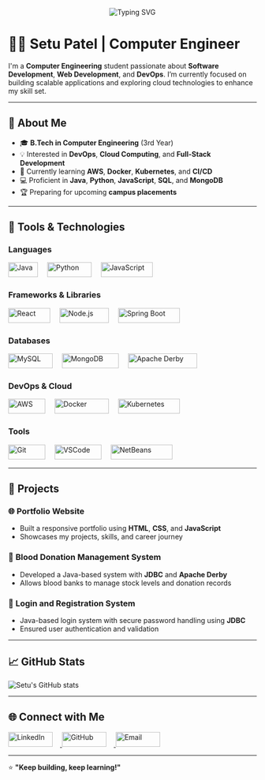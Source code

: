 <p align="center">
  <img src="https://readme-typing-svg.demolab.com?font=Fira+Code&size=24&duration=2000&pause=10&color=5F9EA0&center=true&vCenter=true&multiline=true&width=500&height=50&lines=Welcome+to+my+Github+Profile!!&repeat=false" alt="Typing SVG" />
</p>


# 👨‍💻 Setu Patel | Computer Engineer  

I'm a **Computer Engineering** student passionate about **Software Development**, **Web Development**, and **DevOps**. I’m currently focused on building scalable applications and exploring cloud technologies to enhance my skill set.  

---

## 🚀 About Me  

- 🎓 **B.Tech in Computer Engineering** (3rd Year)  
- 💡 Interested in **DevOps**, **Cloud Computing**, and **Full-Stack Development**  
- 🌱 Currently learning **AWS**, **Docker**, **Kubernetes**, and **CI/CD**  
- 💻 Proficient in **Java**, **Python**, **JavaScript**, **SQL**, and **MongoDB**  
- 🏆 Preparing for upcoming **campus placements**  

---

## 🔧 Tools & Technologies  

### **Languages**  
<p align="left">
  <img src="https://img.shields.io/badge/Java-007396?style=flat&logo=java&logoColor=white" alt="Java" width="60" height="30" style="margin-right: 15px;" />
  <img src="https://img.shields.io/badge/Python-3776AB?style=flat&logo=python&logoColor=white" alt="Python" width="90" height="30" style="margin-right: 15px;" />
  <img src="https://img.shields.io/badge/JavaScript-F7DF1E?style=flat&logo=javascript&logoColor=black" alt="JavaScript" width="105" height="30" />
</p>

### **Frameworks & Libraries**  
<p align="left">
  <img src="https://img.shields.io/badge/React-61DAFB?style=flat&logo=react&logoColor=black" alt="React" width="85" height="30" style="margin-right: 15px;" />
  <img src="https://img.shields.io/badge/Node.js-339933?style=flat&logo=node.js&logoColor=white" alt="Node.js" width="100" height="30" style="margin-right: 15px;" />
  <img src="https://img.shields.io/badge/Spring%20Boot-6DB33F?style=flat&logo=spring-boot&logoColor=white" alt="Spring Boot" width="125" height="30" />
</p>

### **Databases**  
<p align="left">
  <img src="https://img.shields.io/badge/MySQL-4479A1?style=flat&logo=mysql&logoColor=white" alt="MySQL" width="90" height="30" style="margin-right: 15px;" />
  <img src="https://img.shields.io/badge/MongoDB-47A248?style=flat&logo=mongodb&logoColor=white" alt="MongoDB" width="115" height="30" style="margin-right: 15px;" />
  <img src="https://img.shields.io/badge/Apache%20Derby-FF6600?style=flat&logo=apache&logoColor=white" alt="Apache Derby" width="140" height="30" />
</p>

### **DevOps & Cloud**  
<p align="left">
  <img src="https://img.shields.io/badge/AWS-232F3E?style=flat&logo=amazon-aws&logoColor=white" alt="AWS" width="75" height="30" style="margin-right: 15px;" />
  <img src="https://img.shields.io/badge/Docker-2496ED?style=flat&logo=docker&logoColor=white" alt="Docker" width="110" height="30" style="margin-right: 15px;" />
  <img src="https://img.shields.io/badge/Kubernetes-326CE5?style=flat&logo=kubernetes&logoColor=white" alt="Kubernetes" width="125" height="30" />
</p>

### **Tools**  
<p align="left">
  <img src="https://img.shields.io/badge/Git-F05032?style=flat&logo=git&logoColor=white" alt="Git" width="75" height="30" style="margin-right: 15px;" />
  <img src="https://img.shields.io/badge/VSCode-007ACC?style=flat&logo=visual-studio-code&logoColor=white" alt="VSCode" width="95" height="30" style="margin-right: 15px;" />
  <img src="https://img.shields.io/badge/NetBeans-1B6AC6?style=flat&logo=apache-netbeans-ide&logoColor=white" alt="NetBeans" width="125" height="30" />
</p>

---

## 📂 Projects  
### 🌐 **Portfolio Website**  
- Built a responsive portfolio using **HTML**, **CSS**, and **JavaScript**  
- Showcases my projects, skills, and career journey  

### 🏥 **Blood Donation Management System**  
- Developed a Java-based system with **JDBC** and **Apache Derby**  
- Allows blood banks to manage stock levels and donation records  

### 🚪 **Login and Registration System**  
- Java-based login system with secure password handling using **JDBC**  
- Ensured user authentication and validation  

---

## 📈 GitHub Stats  
![Setu's GitHub stats](https://github-readme-stats.vercel.app/api?username=setupatel&show_icons=true&theme=tokyonight)  

---

## 🌐 Connect with Me  
<p align="left">
  <a href="https://www.linkedin.com/in/setu-patel-3b922b278/">
    <img src="https://img.shields.io/badge/LinkedIn-0A66C2?style=flat&logo=linkedin&logoColor=white" alt="LinkedIn" width="90" height="30" style="margin-right: 15px;" />
  </a>
  <a href="https://github.com/Setu3011">
    <img src="https://img.shields.io/badge/GitHub-181717?style=flat&logo=github&logoColor=white" alt="GitHub" width="90" height="30" style="margin-right: 15px;" />
  </a>
  <a href="mailto:setupatel3011@gmail.com">
    <img src="https://img.shields.io/badge/Email-D14836?style=flat&logo=gmail&logoColor=white" alt="Email" width="90" height="30" />
  </a>
</p>

---

⭐️ **"Keep building, keep learning!"**  
